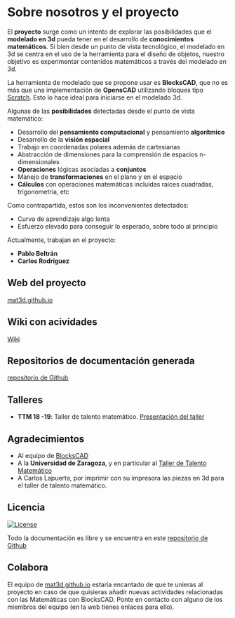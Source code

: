# Sobre nosotros y el proyecto

El **proyecto** surge como un intento de explorar las posibilidades que el **modelado en 3d** pueda tener en el desarrollo de **conocimientos matemáticos**. Si bien desde un punto de vista tecnológico, el modelado en 3d se centra en el uso de la herramienta para el diseño de objetos, nuestro objetivo es experimentar contenidos matemáticos a través del modelado en 3d.

La herramienta de modelado que se propone usar es **BlocksCAD**, que no es más que una implementación de **OpensCAD** utilizando bloques tipo [Scratch](https://scratch.mit.edu/). Esto lo hace ideal para iniciarse en el modelado 3d.

Algunas de las **posibilidades** detectadas desde el punto de vista matemático:

* Desarrollo del **pensamiento computacional** y pensamiento **algorítmico**
* Desarrollo de la **visión espacial**
* Trabajo en coordenadas polares además de cartesianas
* Abstracción de dimensiones para la comprensión de espacios n-dimensionales
* **Operaciones** lógicas asociadas a **conjuntos**
* Manejo de **transformaciones** en el plano y en el espacio
* **Cálculos** con operaciones matemáticas incluídas raíces cuadradas, trigonometría, etc

Como contrapartida, estos son los inconvenientes detectados:

* Curva de aprendizaje algo lenta
* Esfuerzo elevado para conseguir lo esperado, sobre todo al principio

Actualmente, trabajan en el proyecto:

* **Pablo Beltrán**
* **Carlos Rodríguez**



## Web del proyecto

[mat3d.github.io](https://mat3d.github.io/)

## Wiki con acividades

[Wiki](https://github.com/mat3d/actividades3d/wiki)

## Repositorios de documentación generada

[repositorio de Github](https://github.com/mat3d)

## Talleres

* **TTM 18 -19**: Taller de talento matemático. [Presentación del taller](https://mat3d.github.io/acerca_de/ttm1819.slides.html#/)


## Agradecimientos

* Al equipo de [BlocksCAD](https://www.blockscad3d.com)
* A la **Universidad de Zaragoza**, y en particular al [Taller de Talento Matemático](http://ttm.unizar.es)
* A Carlos Lapuerta, por imprimir con su impresora las piezas en 3d para el taller de talento matemático.

## Licencia

[![License](http://img.shields.io/:license-gpl-blue.svg)](http://opensource.org/licenses/GPL-2.0)

Todo la documentación es libre y se encuentra en este [repositorio de Github](https://github.com/mat3d)

## Colabora

El equipo de [mat3d.github.io](https://mat3d.github.io/) estaría encantado de que te unieras al proyecto en caso de que quisieras añadir nuevas actividades relacionadas con las Matemáticas con BlocksCAD. Ponte en contacto con alguno de los miembros del equipo (en la web tienes enlaces para ello). 

